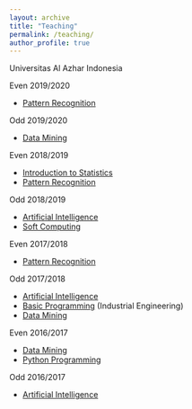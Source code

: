 ```yaml
---
layout: archive
title: "Teaching"
permalink: /teaching/
author_profile: true
---
```


Universitas Al Azhar Indonesia

Even 2019/2020
* [Pattern Recognition](https://github.com/aliakbars/uai-mlpr/tree/master)

Odd 2019/2020
* [Data Mining](https://github.com/aliakbars/uai-dm/tree/master)

Even 2018/2019
* [Introduction to Statistics](https://github.com/aliakbars/uai-stats)
* [Pattern Recognition](https://github.com/aliakbars/uai-mlpr/tree/2019)

Odd 2018/2019
* [Artificial Intelligence](https://github.com/aliakbars/uai-ai/tree/master)
* [Soft Computing](https://github.com/aliakbars/uai-soft-computing)

Even 2017/2018
* [Pattern Recognition](https://github.com/aliakbars/uai-mlpr/tree/2018)

Odd 2017/2018
* [Artificial Intelligence](https://github.com/aliakbars/uai-ai/tree/2018)
* [Basic Programming](https://github.com/aliakbars/uai-python) (Industrial Engineering)
* [Data Mining](https://github.com/aliakbars/uai-dm/tree/2018)

Even 2016/2017
* [Data Mining](https://github.com/aliakbars/uai-dm/tree/2018)
* [Python Programming](https://github.com/aliakbars/uai-python)

Odd 2016/2017
* [Artificial Intelligence](https://uai.aliakbars.id/ai/)